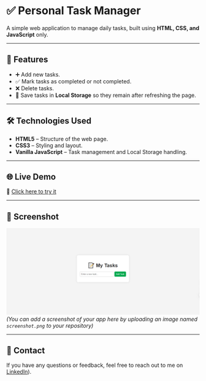 # ✅ Personal Task Manager

A simple web application to manage daily tasks, built using **HTML, CSS, and JavaScript** only.

---

## 🚀 Features
- ➕ Add new tasks.
- ✅ Mark tasks as completed or not completed.
- ❌ Delete tasks.
- 💾 Save tasks in **Local Storage** so they remain after refreshing the page.

---

## 🛠️ Technologies Used
- **HTML5** – Structure of the web page.
- **CSS3** – Styling and layout.
- **Vanilla JavaScript** – Task management and Local Storage handling.

---

## 🌐 Live Demo
🔗 [Click here to try it](https://lmaakoul.github.io/task-manager/)  

---

## 📸 Screenshot
![Task Manager Screenshot](screenshot.png)  
*(You can add a screenshot of your app here by uploading an image named `screenshot.png` to your repository)*

---

## 📩 Contact
If you have any questions or feedback, feel free to reach out to me on [LinkedIn](https://www.linkedin.com/in/mustapha-el-maakoul-14293116a/)).

